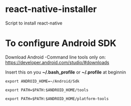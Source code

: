 # react-native-installer
Script to install react-native

# To configure Android SDK
Download Android -Command line tools only on: https://developer.android.com/studio/#downloads

Insert this on you **~/.bash_profile** or **~/.profile** at beginnin

`export ANDROID_HOME=~/Android/Sdk`

`export PATH=$PATH:$ANDROID_HOME/tools`

`export PATH=$PATH:$ANDROID_HOME/platform-tools`
